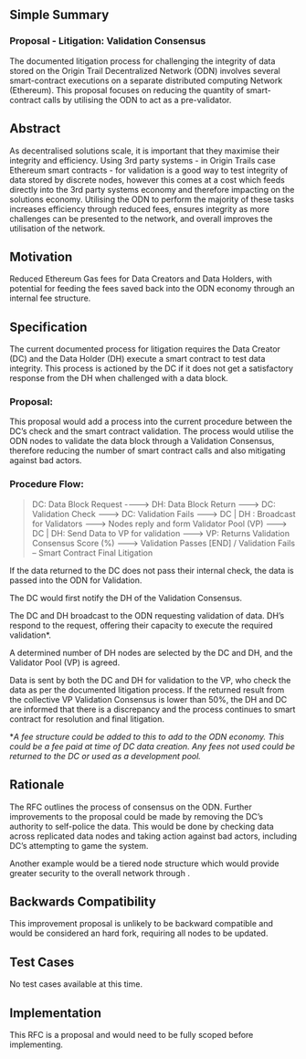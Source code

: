 ## Simple Summary
### Proposal - Litigation: Validation Consensus
The documented litigation process for challenging the integrity of data stored on the Origin Trail Decentralized Network (ODN) involves several smart-contract executions on a separate distributed computing Network (Ethereum).
This proposal focuses on reducing the quantity of smart-contract calls by utilising the ODN to act as a pre-validator.

## Abstract
As decentralised solutions scale, it is important that they maximise their integrity and efficiency.
Using 3rd party systems - in Origin Trails case Ethereum smart contracts - for validation is a good way to test integrity of data stored by discrete nodes, however this comes at a cost which feeds directly into the 3rd party systems economy and therefore impacting on the solutions economy.
Utilising the ODN to perform the majority of these tasks increases efficiency through reduced fees, ensures integrity as more challenges can be presented to the network, and overall improves the utilisation of the network. 

## Motivation
Reduced Ethereum Gas fees for Data Creators and Data Holders, with potential for feeding the fees saved back into the ODN economy through an internal fee structure.

## Specification
The current documented process for litigation requires the Data Creator (DC) and the Data Holder (DH) execute a smart contract to test data integrity.
This process is actioned by the DC if it does not get a satisfactory response from the DH when challenged with a data block.

### Proposal:
This proposal would add a process into the current procedure between the DC’s check and the smart contract validation. 
The process would utilise the ODN nodes to validate the data block through a Validation Consensus, therefore reducing the number of smart contract calls and also mitigating against bad actors.

### Procedure Flow:
> DC: Data Block Request ----> DH: Data Block Return ---> DC: Validation Check ---> DC: Validation Fails ---> DC | DH : Broadcast  for Validators ---> Nodes reply and form Validator Pool (VP) ---> DC | DH: Send Data to VP for validation ---> VP: Returns Validation Consensus Score (%) ---> Validation Passes [END] / Validation Fails – Smart Contract Final Litigation

If the data returned to the DC does not pass their internal check, the data is passed into the ODN for Validation. 

The DC would first notify the DH of the Validation Consensus.

The DC and DH broadcast to the ODN requesting validation of data. DH’s respond to the request, offering their capacity to execute the required validation*.

A determined number of DH nodes are selected by the DC and DH, and the Validator Pool (VP) is agreed. 

Data is sent by both the DC and DH for validation to the VP, who check the data as per the documented litigation process.
If the returned result from the collective VP Validation Consensus is lower than 50%, the DH and DC are informed that there is a discrepancy and the process continues to smart contract for resolution and final litigation.

**A fee structure could be added to this to add to the ODN economy. This could be a fee paid at time of DC data creation. Any fees not used could be returned to the DC or used as a development pool.*

## Rationale
The RFC outlines the process of consensus on the ODN.
Further improvements to the proposal could be made by removing the DC’s authority to self-police the data. 
This would be done by checking data across replicated data nodes and taking action against bad actors, including DC’s attempting to game the system.

Another example would be a tiered node structure which would provide greater security to the overall network through .

## Backwards Compatibility
This improvement proposal is unlikely to be backward compatible and would be considered an hard fork, requiring all nodes to be updated.

## Test Cases
No test cases available at this time.

## Implementation
This RFC is a proposal and would need to be fully scoped before implementing.
